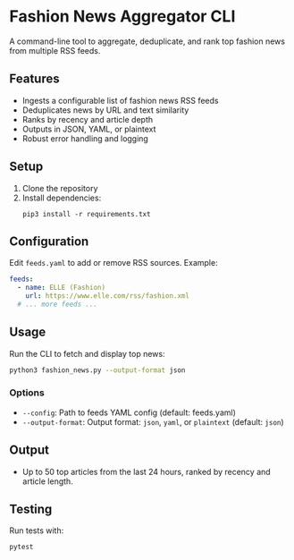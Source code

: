 # Fashion News Aggregator CLI

A command-line tool to aggregate, deduplicate, and rank top fashion news from multiple RSS feeds.

## Features
- Ingests a configurable list of fashion news RSS feeds
- Deduplicates news by URL and text similarity
- Ranks by recency and article depth
- Outputs in JSON, YAML, or plaintext
- Robust error handling and logging

## Setup
1. Clone the repository
2. Install dependencies:
   ```
   pip3 install -r requirements.txt
   ```

## Configuration
Edit `feeds.yaml` to add or remove RSS sources. Example:
```yaml
feeds:
  - name: ELLE (Fashion)
    url: https://www.elle.com/rss/fashion.xml
  # ... more feeds ...
```

## Usage
Run the CLI to fetch and display top news:
```sh
python3 fashion_news.py --output-format json
```

### Options
- `--config`: Path to feeds YAML config (default: feeds.yaml)
- `--output-format`: Output format: `json`, `yaml`, or `plaintext` (default: `json`)

## Output
- Up to 50 top articles from the last 24 hours, ranked by recency and article length.

## Testing
Run tests with:
```sh
pytest
``` 